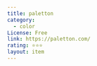 ```yaml
---
title: paletton
category:
  - color
License: Free
link: https://paletton.com/
rating: ⭐⭐⭐
layout: item
---
```

